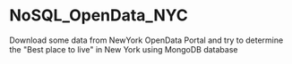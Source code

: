 # NoSQL_OpenData_NYC
Download some data from NewYork OpenData Portal and try to determine the "Best place to live" in New York using MongoDB database
